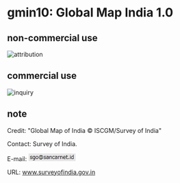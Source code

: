 # gmin10: Global Map India 1.0
## non-commercial use
![attribution](https://globalmaps.github.io/globalmaps/attribution.png)
## commercial use
![inquiry](https://globalmaps.github.io/globalmaps/inquiry.png)

## note
Credit: "Global Map of India © ISCGM/Survey of India"

Contact: Survey of India.

E-mail: ![email](email.png)

URL: www.surveyofindia.gov.in

